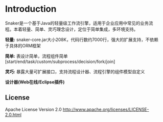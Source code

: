 Introduction
==========

Snaker是一个基于Java的轻量级工作流引擎，适用于企业应用中常见的业务流程。本着轻量、简单、灵巧理念设计，定位于简单集成，多环境支持。

**轻量:**
snaker-core.jar大小208K，代码行数约7000行，强大的扩展支持，不依赖于具体的ORM框架

**简单:**
表设计简单，流程组件简单[start/end/task/custom/subprocess/decision/fork/join]

**灵巧:**
暴露大量可扩展接口，支持流程设计器、流程引擎的组件模型自定义

**设计器(Web在线/Eclipse插件)**


License
-----
Apache License Version 2.0 <http://www.apache.org/licenses/LICENSE-2.0.html>


